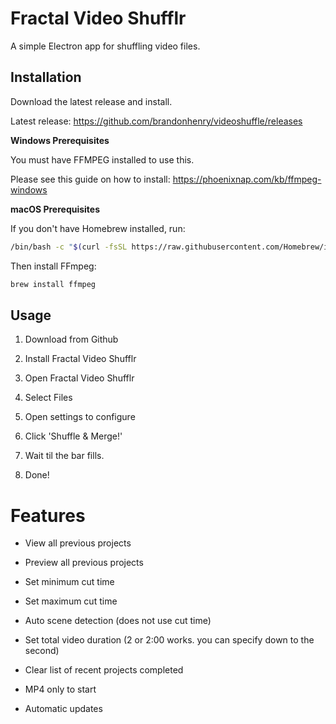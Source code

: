 # Fractal Video Shufflr

A simple Electron app for shuffling video files.

## Installation

Download the latest release and install. 

Latest release: https://github.com/brandonhenry/videoshuffle/releases


**Windows Prerequisites**

You must have FFMPEG installed to use this. 

Please see this guide on how to install: https://phoenixnap.com/kb/ffmpeg-windows


**macOS Prerequisites**

If you don't have Homebrew installed, run:

```bash
/bin/bash -c "$(curl -fsSL https://raw.githubusercontent.com/Homebrew/install/HEAD/install.sh)"
```

Then install FFmpeg:

```bash
brew install ffmpeg
```

## Usage


1. Download from Github

2. Install Fractal Video Shufflr

3. Open Fractal Video Shufflr

4. Select Files

5. Open settings to configure

6. Click 'Shuffle & Merge!'

7. Wait til the bar fills.

8. Done!

# Features

- View all previous projects

- Preview all previous projects

- Set minimum cut time 

- Set maximum cut time

- Auto scene detection (does not use cut time)

- Set total video duration (2 or 2:00 works. you can specify down to the second)

- Clear list of recent projects completed

- MP4 only to start

- Automatic updates
